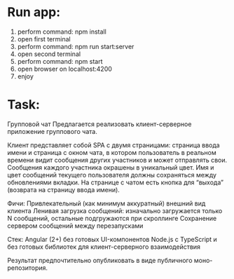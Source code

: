# Run app:

1. perform command: npm install
2. open first terminal
3. perform command: npm run start:server
4. open second terminal
5. perform command: npm start
6. open browser on localhost:4200
7. enjoy

# Task:
Групповой чат
Предлагается реализовать клиент-серверное приложение группового чата.

Клиент представляет собой SPA с двумя страницами: страница ввода имени и страница с окном чата, в котором пользователь в реальном времени видит сообщения других участников и может отправлять свои. Сообщения каждого участника окрашены в уникальный цвет. Имя и цвет сообщений текущего пользователя должны сохраняться между обновлениями вкладки. На странице с чатом есть кнопка для “выхода” (возврата на страницу ввода имени).

Фичи:
Привлекательный (как минимум аккуратный) внешний вид клиента
Ленивая загрузка сообщений: изначально загружается только N сообщений, остальные подгружаются при скроллинге
Сохранение сервером сообщений между перезапусками

Стек: 
Angular (2+) без готовых UI-компонентов
Node.js с TypeScript и без готовых библиотек для клиент-серверного взаимодействия

Результат предпочтительно опубликовать в виде публичного моно-репозитория.
